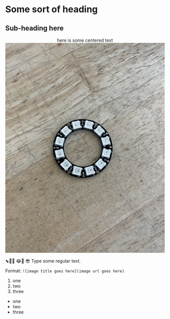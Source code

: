 # Some sort of heading
## Sub-heading here

<p align="center" >
  here is some centered text
<img src="https://raw.githubusercontent.com/Berkeley-MDes/tdf-fa23-abigailxchen/main/neopixel.jpg"></img>
</p>

⬊🙂🤪
😂🥳
😎
Type some regular text.

Format:
`![image title goes here](image url goes here)`

1. one
2. two
3. three 

- one
- two
- three
